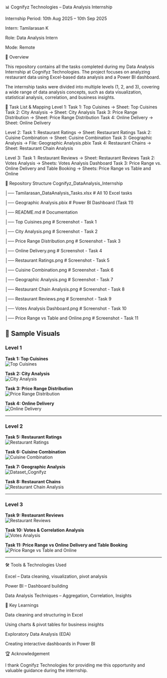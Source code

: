 📊 Cognifyz Technologies – Data Analysis Internship

Internship Period: 10th Aug 2025 – 10th Sep 2025

Intern: Tamilarasan K

Role: Data Analysis Intern

Mode: Remote

🚀 Overview

This repository contains all the tasks completed during my Data Analysis Internship at Cognifyz Technologies.
The project focuses on analyzing restaurant data using Excel-based data analysis and a Power BI dashboard.

The internship tasks were divided into multiple levels (1, 2, and 3), covering a wide range of data analysis concepts, such as data visualization, statistical analysis, correlation, and business insights.

📑 Task List & Mapping
Level 1:
Task 1: Top Cuisines → Sheet: Top Cuisines
Task 2: City Analysis → Sheet: City Analysis
Task 3: Price Range Distribution → Sheet: Price Range Distribution
Task 4: Online Delivery → Sheet: Online Delivery

Level 2:
Task 1: Restaurant Ratings → Sheet: Restaurant Ratings
Task 2: Cuisine Combination → Sheet: Cuisine Combination
Task 3: Geographic Analysis → File: Geographic Analysis.pbix
Task 4: Restaurant Chains → Sheet: Restaurant Chain Analysis

Level 3:
Task 1: Restaurant Reviews → Sheet: Restaurant Reviews
Task 2: Votes Analysis → Sheets: Votes Analysis Dashboard
Task 3: Price Range vs. Online Delivery and
Table Booking → Sheets: Price Range vs Table and Online


📂 Repository Structure
Cognifyz_DataAnalysis_Internship

│── Tamilarasan_DataAnalysis_Tasks.xlsx # All 10 Excel tasks

│── Geographic Analysis.pbix # Power BI Dashboard (Task 11)

│── README.md # Documentation

│── Top Cuisines.png # Screenshot - Task 1

│── City Analysis.png # Screenshot - Task 2

│── Price Range Distribution.png # Screenshot - Task 3

│── Online Delivery.png # Screenshot - Task 4

│── Restaurant Ratings.png # Screenshot - Task 5

│── Cuisine Combination.png # Screenshot - Task 6

│── Geographic Analysis.png # Screenshot - Task 7

│── Restaurant Chain Analysis.png # Screenshot - Task 8

│── Restaurant Reviews.png # Screenshot - Task 9

│── Votes Analysis Dashboard.png # Screenshot - Task 10

│── Price Range vs Table and Online.png # Screenshot - Task 11

## 📸 Sample Visuals  

### Level 1  
**Task 1: Top Cuisines**  
![Top Cuisines](Top%20Cuisines.png)  

**Task 2: City Analysis**  
![City Analysis](City%20Analysis.png)  

**Task 3: Price Range Distribution**  
![Price Range Distribution](Price%20Range%20Distribution.png)  

**Task 4: Online Delivery**  
![Online Delivery](Online%20Delivery.png)  

---

### Level 2  
**Task 5: Restaurant Ratings**  
![Restaurant Ratings](Restaurant%20Ratings.png)  

**Task 6: Cuisine Combination**  
![Cuisine Combination](Cuisine%20Combination.png)  

**Task 7: Geographic Analysis**  
![Dataset_Cognifyz](Geographic%20Analysis.png)  

**Task 8: Restaurant Chains**  
![Restaurant Chain Analysis](Restaurant%20Chain%20Analysis.png)  

---

### Level 3  
**Task 9: Restaurant Reviews**  
![Restaurant Reviews](Restaurant%20Reviews.png)  

**Task 10: Votes & Correlation Analysis**  
![Votes Analysis](Votes%20Analysis%20Dashboard.png) 

**Task 11: Price Range vs Online Delivery and
Table Booking**  
![Price Range vs Table and Online](Price%20Range%20vs%20Table%20and%20Online.png)
 

---

🛠️ Tools & Technologies Used

Excel – Data cleaning, visualization, pivot analysis

Power BI – Dashboard building

Data Analysis Techniques – Aggregation, Correlation, Insights

🎯 Key Learnings

Data cleaning and structuring in Excel

Using charts & pivot tables for business insights

Exploratory Data Analysis (EDA)

Creating interactive dashboards in Power BI

🏆 Acknowledgement

I thank Cognifyz Technologies for providing me this opportunity and valuable guidance during the internship.
